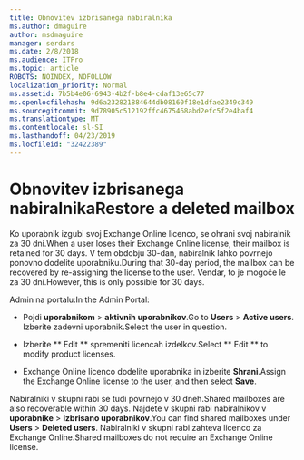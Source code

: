 ```yaml
---
title: Obnovitev izbrisanega nabiralnika
ms.author: dmaguire
author: msdmaguire
manager: serdars
ms.date: 2/8/2018
ms.audience: ITPro
ms.topic: article
ROBOTS: NOINDEX, NOFOLLOW
localization_priority: Normal
ms.assetid: 7b5b4e06-6943-4b2f-b8e4-cdaf13e65c77
ms.openlocfilehash: 9d6a232821884644db08160f18e1dfae2349c349
ms.sourcegitcommit: 9d78905c512192ffc4675468abd2efc5f2e4baf4
ms.translationtype: MT
ms.contentlocale: sl-SI
ms.lasthandoff: 04/23/2019
ms.locfileid: "32422389"
---
```

# <a name="restore-a-deleted-mailbox"></a><span data-ttu-id="86c33-102">Obnovitev izbrisanega nabiralnika</span><span class="sxs-lookup"><span data-stu-id="86c33-102">Restore a deleted mailbox</span></span>

<span data-ttu-id="86c33-103">Ko uporabnik izgubi svoj Exchange Online licenco, se ohrani svoj nabiralnik za 30 dni.</span><span class="sxs-lookup"><span data-stu-id="86c33-103">When a user loses their Exchange Online license, their mailbox is retained for 30 days.</span></span> <span data-ttu-id="86c33-104">V tem obdobju 30-dan, nabiralnik lahko povrnejo ponovno dodelite uporabniku.</span><span class="sxs-lookup"><span data-stu-id="86c33-104">During that 30-day period, the mailbox can be recovered by re-assigning the license to the user.</span></span> <span data-ttu-id="86c33-105">Vendar, to je mogoče le za 30 dni.</span><span class="sxs-lookup"><span data-stu-id="86c33-105">However, this is only possible for 30 days.</span></span>
  
<span data-ttu-id="86c33-106">Admin na portalu:</span><span class="sxs-lookup"><span data-stu-id="86c33-106">In the Admin Portal:</span></span>
  
- <span data-ttu-id="86c33-107">Pojdi **uporabnikom** \> **aktivnih uporabnikov**.</span><span class="sxs-lookup"><span data-stu-id="86c33-107">Go to **Users** \> **Active users**.</span></span> <span data-ttu-id="86c33-108">Izberite zadevni uporabnik.</span><span class="sxs-lookup"><span data-stu-id="86c33-108">Select the user in question.</span></span>
    
- <span data-ttu-id="86c33-109">Izberite \*\* Edit \*\* spremeniti licencah izdelkov.</span><span class="sxs-lookup"><span data-stu-id="86c33-109">Select \*\* Edit \*\* to modify product licenses.</span></span> 
    
- <span data-ttu-id="86c33-110">Exchange Online licenco dodelite uporabnika in izberite **Shrani**.</span><span class="sxs-lookup"><span data-stu-id="86c33-110">Assign the Exchange Online license to the user, and then select **Save**.</span></span>
    
<span data-ttu-id="86c33-111">Nabiralniki v skupni rabi se tudi povrnejo v 30 dneh.</span><span class="sxs-lookup"><span data-stu-id="86c33-111">Shared mailboxes are also recoverable within 30 days.</span></span> <span data-ttu-id="86c33-112">Najdete v skupni rabi nabiralnikov v **uporabnike** \> **Izbrisano uporabnikov**.</span><span class="sxs-lookup"><span data-stu-id="86c33-112">You can find shared mailboxes under **Users** \> **Deleted users**.</span></span> <span data-ttu-id="86c33-113">Nabiralniki v skupni rabi zahteva licenco za Exchange Online.</span><span class="sxs-lookup"><span data-stu-id="86c33-113">Shared mailboxes do not require an Exchange Online license.</span></span>
  

